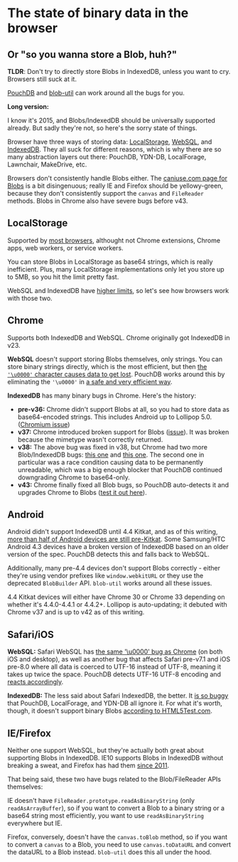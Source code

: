 The state of binary data in the browser
====

Or "so you wanna store a Blob, huh?"
-----

**TLDR**: Don't try to directly store Blobs in IndexedDB, unless you want to cry. Browsers still suck at it. 

[PouchDB](https://github.com/pouchdb/pouchdb) and [blob-util](https://github.com/nolanlawson/blob-util) can work around all the bugs for you.

**Long version:**

I know it's 2015, and Blobs/IndexedDB should be universally supported already. But sadly they're not, so here's the sorry state of things.

Browser have three ways of storing data: [LocalStorage](http://caniuse.com/#feat=namevalue-storage), [WebSQL](http://caniuse.com/#feat=sql-storage), and [IndexedDB](http://caniuse.com/#feat=indexeddb). They all suck for different reasons, which is why there are so many abstraction layers out there: PouchDB, YDN-DB, LocalForage, Lawnchair, MakeDrive, etc.

Browsers don't consistently handle Blobs either. The [caniuse.com page for Blobs](http://caniuse.com/#search=blob) is a bit disingenuous; really IE and Firefox should be yellowy-green, because they don't consistently support the `canvas` and `FileReader` methods. Blobs in Chrome also have severe bugs before v43.

LocalStorage
----

Supported by [most browsers](http://caniuse.com/#feat=namevalue-storage), althought not Chrome extensions, Chrome apps, web workers, or service workers.

You can store Blobs in LocalStorage as base64 strings, which is really inefficient. Plus, many LocalStorage implementations only let you store up to 5MB, so you hit the limit pretty fast.

WebSQL and IndexedDB have [higher limits](http://www.html5rocks.com/en/tutorials/offline/quota-research/), so let's see how browsers work with those two.

Chrome
----

Supports both IndexedDB and WebSQL. Chrome originally got IndexedDB in v23.

**WebSQL** doesn't support storing Blobs themselves, only strings. You can store binary strings directly, which is the most efficient, but then [the `'\u0000'` character causes data to get lost](https://code.google.com/p/chromium/issues/detail?id=422690). PouchDB works around this by eliminating the `'\u0000'` in [a safe and very efficient way](https://github.com/pouchdb/pouchdb/pull/2900).

**IndexedDB** has many binary bugs in Chrome. Here's the history:

* **pre-v36:** Chrome didn't support Blobs at all, so you had to store data as base64-encoded strings. This includes Android up to Lollipop 5.0. ([Chromium issue](https://code.google.com/p/chromium/issues/detail?id=108012))
* **v37:** Chrome introduced broken support for Blobs ([issue](https://code.google.com/p/chromium/issues/detail?id=408120)). It was broken because the mimetype wasn't correctly returned.
* **v38:** The above bug was fixed in v38, but Chrome had two more Blob/IndexedDB bugs: [this one](https://code.google.com/p/chromium/issues/detail?id=447916) and [this one](https://code.google.com/p/chromium/issues/detail?id=447836). The second one in particular was a race condition causing data to be permanently unreadable, which was a big enough blocker that PouchDB continued downgrading Chrome to base64-only.
* **v43:** Chrome finally fixed all Blob bugs, so PouchDB auto-detects it and upgrades Chrome to Blobs ([test it out here](http://bl.ocks.org/nolanlawson/38e3cd6705f50b074566)).

Android
----

Android didn't support IndexedDB until 4.4 Kitkat, and as of this writing, [more than half of Android devices are still pre-Kitkat](https://developer.android.com/about/dashboards/index.html). Some Samsung/HTC Android 4.3 devices have a broken version of IndexedDB based on an older version of the spec. PouchDB detects this and falls back to WebSQL.

Additionally, many pre-4.4 devices don't support Blobs correctly - either they're using vendor prefixes like `window.webkitURL` or they use the deprecated `BlobBuilder` API. `blob-util` works around all these issues.

4.4 Kitkat devices will either have Chrome 30 or Chrome 33 depending on whether it's 4.4.0-4.4.1 or 4.4.2+. Lollipop is auto-updating; it debuted with Chrome v37 and is up to v42 as of this writing.

Safari/iOS
---

**WebSQL:** Safari WebSQL has [the same '\u0000' bug as Chrome](https://bugs.webkit.org/show_bug.cgi?id=137637) (on both iOS and desktop), as well as another bug that affects Safari pre-v7.1 and iOS pre-8.0 where all data is coerced to UTF-16 instead of UTF-8, meaning it takes up twice the space. PouchDB detects UTF-16 UTF-8 encoding and [reacts accordingly](https://github.com/pouchdb/pouchdb/pull/1733#issuecomment-38723096).

**IndexedDB:** The less said about Safari IndexedDB, the better. It [is so buggy](http://www.raymondcamden.com/2014/09/25/IndexedDB-on-iOS-8-Broken-Bad) that PouchDB, LocalForage, and YDN-DB all ignore it. For what it's worth, though, it doesn't support binary Blobs [according to HTML5Test.com](http://html5test.com/compare/browser/safari-8.0.html).

IE/Firefox
----

Neither one support WebSQL, but they're actually both great about supporting Blobs in IndexedDB. IE10 supports Blobs in IndexedDB without breaking a sweat, and Firefox has had them [since 2011](https://bugzilla.mozilla.org/show_bug.cgi?id=661877).

That being said, these two have bugs related to the Blob/FileReader APIs themselves:

IE doesn't have `FileReader.prototype.readAsBinaryString` (only `readAsArrayBuffer`), so if you want to convert a Blob to a binary string or a base64 string most efficiently, you want to use `readAsBinaryString` everywhere but IE.

Firefox, conversely, doesn't have the `canvas.toBlob` method, so if you want to convert a `canvas` to a Blob, you need to use `canvas.toDataURL` and convert the dataURL to a Blob instead. `blob-util` does this all under the hood.